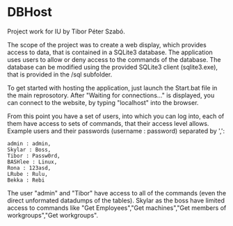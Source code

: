 # DBHost
Project work for IU by Tibor Péter Szabó.

The scope of the project was to create a web display, which provides access to data, that is contained in a SQLite3 database. The application uses users to allow or deny access to the commands of the database. The database can be modified using the provided SQLite3 client (sqlite3.exe), that is provided in the /sql subfolder.

To get started with hosting the application, just launch the Start.bat file in the main reprosotory.
After "Waiting for connections..." is displayed, you can connect to the website, by typing "localhost" into the browser.

From this point you have a set of users, into which you can log into, each of them have access to sets of commands, that their access level allows.
Example users and their passwords (username : password) separated by ',':

    admin : admin, 
    Skylar : Boss, 
    Tibor : Passw0rd, 
    BASHlee : Linux, 
    Rona : 123asd, 
    LRube : Rulu, 
    Bekka : Rebi 

The user "admin" and "Tibor" have access to all of the commands (even the direct unformated datadumps of the tables).
Skylar as the boss have limited access to commands like "Get Employees","Get machines","Get members of workgroups","Get workgroups".
